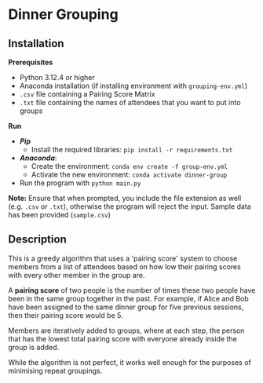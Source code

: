 # Dinner Grouping

## Installation

**Prerequisites**

- Python 3.12.4 or higher
- Anaconda installation (if installing environment with `grouping-env.yml`)
- `.csv` file containing a Pairing Score Matrix
- `.txt` file containing the names of attendees that you want to put into groups

**Run**

- ***Pip***
  - Install the required libraries: `pip install -r requirements.txt`
- ***Anaconda***:
  - Create the environment: `conda env create -f group-env.yml`
  - Activate the new environment: `conda activate dinner-group`
- Run the program with `python main.py`

**Note:** Ensure that when prompted, you include the file extension as well (e.g. `.csv` or `.txt`), otherwise the program will reject the input. Sample data has been provided (`sample.csv`)

## Description

This is a greedy algorithm that uses a 'pairing score' system to choose members from a list of attendees based on how low their pairing scores with every other member in the group are.

A **pairing score** of two people is the number of times these two people have been in the same group together in the past. For example, if Alice and Bob have been assigned to the same dinner group for five previous sessions, then their pairing score would be 5.

Members are iteratively added to groups, where at each step, the person that has the lowest total pairing score with everyone already inside the group is added.

While the algorithm is not perfect, it works well enough for the purposes of minimising repeat groupings.